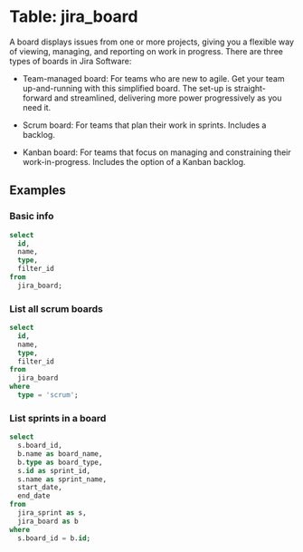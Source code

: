 # Table: jira_board

A board displays issues from one or more projects, giving you a flexible way of viewing, managing, and reporting on work in progress.
There are three types of boards in Jira Software:

- Team-managed board: For teams who are new to agile. Get your team up-and-running with this simplified board. The set-up is straight-forward and streamlined, delivering more power progressively as you need it.

- Scrum board: For teams that plan their work in sprints. Includes a backlog.

- Kanban board: For teams that focus on managing and constraining their work-in-progress. Includes the option of a Kanban backlog.

## Examples

### Basic info

```sql
select
  id,
  name,
  type,
  filter_id
from
  jira_board;
```

### List all scrum boards

```sql
select
  id,
  name,
  type,
  filter_id
from
  jira_board
where
  type = 'scrum';
```

### List sprints in a board

```sql
select
  s.board_id,
  b.name as board_name,
  b.type as board_type,
  s.id as sprint_id,
  s.name as sprint_name,
  start_date,
  end_date
from
  jira_sprint as s,
  jira_board as b
where
  s.board_id = b.id;
```
